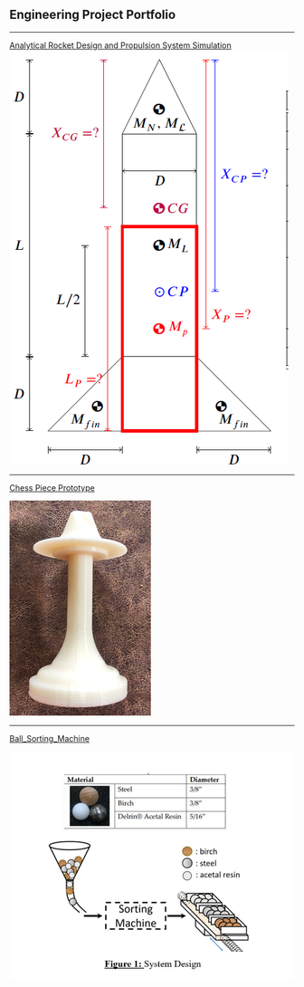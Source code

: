 ## Engineering Project Portfolio

---

[Analytical Rocket Design and Propulsion System Simulation](https://k-ayesha.github.io/Rocket_Design_Class_Project/)
<img src="images/rocket_geometry.png?raw=true"/>

---
[Chess Piece Prototype](https://k-ayesha.github.io/Additive-Manufacturing-Prototype/)

<img src="images/ChessP.jpg?raw=true"/>

---
[Ball_Sorting_Machine](https://k-ayesha.github.io/Ball_Sorting_Machine/)

<img src="images/system_design.jpg?raw=true"/>


<!--
---
[Project 2 Title](/pdf/sample_presentation.pdf)
<img src="images/dummy_thumbnail.jpg?raw=true"/>
<!--
---
[Project 3 Title](http://example.com/)
<img src="images/dummy_thumbnail.jpg?raw=true"/>
<!--
---
<!--
### Category Name 2
<!--
- [Project 1 Title](http://example.com/)
- [Project 2 Title](http://example.com/)
- [Project 3 Title](http://example.com/)
- [Project 4 Title](http://example.com/)
- [Project 5 Title](http://example.com/)
<!--
---



<!--
<p style="font-size:11px">Page template forked from <a href="https://github.com/evanca/quick-portfolio">evanca</a></p>
-->
<!-- Remove above link if you don't want to attibute -->
